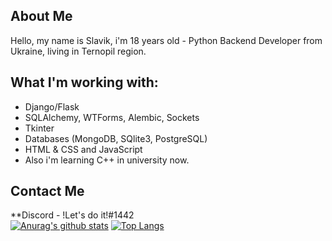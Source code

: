 ## About Me
Hello, my name is Slavik, i'm 18 years old - Python Backend Developer from Ukraine, living in Ternopil region.

## What I'm working with:
* Django/Flask
* SQLAlchemy, WTForms, Alembic, Sockets
* Tkinter
* Databases (MongoDB, SQlite3, PostgreSQL)
* HTML & CSS and JavaScript
* Also i'm learning C++ in university now.


## Contact Me
**Discord  - !Let's do it!#1442 <br>
[![Anurag's github stats](https://github-readme-stats.vercel.app/api?username=SlavaGolovatskyu)](https://github.com/anuraghazra/github-readme-stats)
[![Top Langs](https://github-readme-stats.vercel.app/api/top-langs/?username=SlavaGolovatskyu&layout=compact)](https://github.com/anuraghazra/github-readme-stats)
